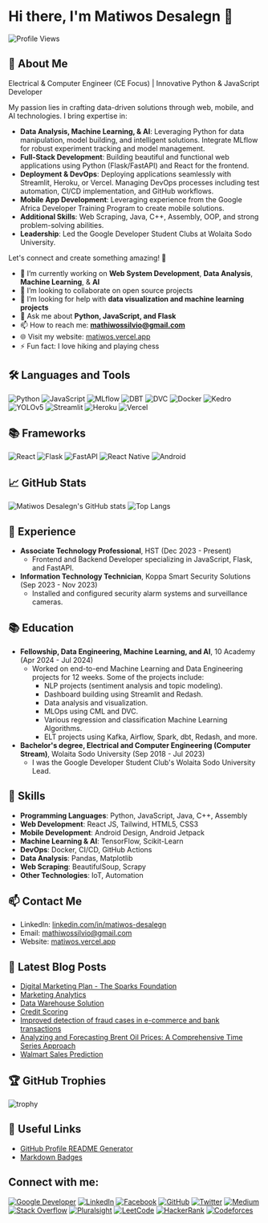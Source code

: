 # Hi there, I'm Matiwos Desalegn 👋

![Profile Views](https://komarev.com/ghpvc/?username=matidesalegn&color=blue)

## 🚀 About Me
Electrical & Computer Engineer (CE Focus) | Innovative Python & JavaScript Developer

My passion lies in crafting data-driven solutions through web, mobile, and AI technologies. I bring expertise in:

- **Data Analysis, Machine Learning, & AI**: Leveraging Python for data manipulation, model building, and intelligent solutions. Integrate MLflow for robust experiment tracking and model management.
- **Full-Stack Development**: Building beautiful and functional web applications using Python (Flask/FastAPI) and React for the frontend.
- **Deployment & DevOps**: Deploying applications seamlessly with Streamlit, Heroku, or Vercel. Managing DevOps processes including test automation, CI/CD implementation, and GitHub workflows.
- **Mobile App Development**: Leveraging experience from the Google Africa Developer Training Program to create mobile solutions.
- **Additional Skills**: Web Scraping, Java, C++, Assembly, OOP, and strong problem-solving abilities.
- **Leadership**: Led the Google Developer Student Clubs at Wolaita Sodo University.

Let's connect and create something amazing! 🚀

- 🔭 I’m currently working on **Web System Development**, **Data Analysis**, **Machine Learning**, & **AI**
- 👯 I’m looking to collaborate on open source projects
- 🤔 I’m looking for help with **data visualization and machine learning projects**
- 💬 Ask me about **Python, JavaScript, and Flask**
- 📫 How to reach me: **mathiwossilvio@gmail.com**
- 🌐 Visit my website: [matiwos.vercel.app](https://matiwos.vercel.app/)
- ⚡ Fun fact: I love hiking and playing chess

## 🛠️ Languages and Tools
![Python](https://img.shields.io/badge/-Python-333?style=flat&logo=python)
![JavaScript](https://img.shields.io/badge/-JavaScript-333?style=flat&logo=javascript)
![MLflow](https://img.shields.io/badge/-MLflow-333?style=flat&logo=mlflow)
![DBT](https://img.shields.io/badge/-DBT-333?style=flat&logo=dbt)
![DVC](https://img.shields.io/badge/-DVC-333?style=flat&logo=dvc)
![Docker](https://img.shields.io/badge/-Docker-333?style=flat&logo=docker)
![Kedro](https://img.shields.io/badge/-Kedro-333?style=flat&logo=kedro)
![YOLOv5](https://img.shields.io/badge/-YOLOv5-333?style=flat&logo=yolov5)
![Streamlit](https://img.shields.io/badge/-Streamlit-333?style=flat&logo=streamlit)
![Heroku](https://img.shields.io/badge/-Heroku-333?style=flat&logo=heroku)
![Vercel](https://img.shields.io/badge/-Vercel-333?style=flat&logo=vercel)

## 📚 Frameworks
![React](https://img.shields.io/badge/-React-333?style=flat&logo=react)
![Flask](https://img.shields.io/badge/-Flask-333?style=flat&logo=flask)
![FastAPI](https://img.shields.io/badge/-FastAPI-333?style=flat&logo=fastapi)
![React Native](https://img.shields.io/badge/-React_Native-333?style=flat&logo=react)
![Android](https://img.shields.io/badge/-Android-333?style=flat&logo=android)

## 📈 GitHub Stats
![Matiwos Desalegn's GitHub stats](https://github-readme-stats.vercel.app/api?username=matidesalegn&show_icons=true&theme=radical)
![Top Langs](https://github-readme-stats.vercel.app/api/top-langs/?username=matidesalegn&layout=compact&theme=radical)

## 💼 Experience
- **Associate Technology Professional**, HST (Dec 2023 - Present)
  - Frontend and Backend Developer specializing in JavaScript, Flask, and FastAPI.
- **Information Technology Technician**, Koppa Smart Security Solutions (Sep 2023 - Nov 2023)
  - Installed and configured security alarm systems and surveillance cameras.

## 📚 Education
- **Fellowship, Data Engineering, Machine Learning, and AI**, 10 Academy (Apr 2024 - Jul 2024)
  - Worked on end-to-end Machine Learning and Data Engineering projects for 12 weeks. Some of the projects include:
    - NLP projects (sentiment analysis and topic modeling).
    - Dashboard building using Streamlit and Redash.
    - Data analysis and visualization.
    - MLOps using CML and DVC.
    - Various regression and classification Machine Learning Algorithms.
    - ELT projects using Kafka, Airflow, Spark, dbt, Redash, and more.
- **Bachelor's degree, Electrical and Computer Engineering (Computer Stream)**, Wolaita Sodo University (Sep 2018 - Jul 2023)
  - I was the Google Developer Student Club's Wolaita Sodo University Lead.

## 🧰 Skills
- **Programming Languages**: Python, JavaScript, Java, C++, Assembly
- **Web Development**: React JS, Tailwind, HTML5, CSS3
- **Mobile Development**: Android Design, Android Jetpack
- **Machine Learning & AI**: TensorFlow, Scikit-Learn
- **DevOps**: Docker, CI/CD, GitHub Actions
- **Data Analysis**: Pandas, Matplotlib
- **Web Scraping**: BeautifulSoup, Scrapy
- **Other Technologies**: IoT, Automation

## 📫 Contact Me
- LinkedIn: [linkedin.com/in/matiwos-desalegn](https://www.linkedin.com/in/matiwos-desalegn)
- Email: mathiwossilvio@gmail.com
- Website: [matiwos.vercel.app](https://matiwos.vercel.app/)

## 📝 Latest Blog Posts
<!-- BLOG-POST-LIST:START -->
- [Digital Marketing Plan - The Sparks Foundation](https://medium.com/@mathiwossilvio/digital-marketing-plan-the-sparks-foundation-d6015e598fb7)
- [Marketing Analytics](https://medium.com/@mathiwossilvio/marketing-analytics-0e3e26fc0bac)
- [Data Warehouse Solution](https://medium.com/@mathiwossilvio/data-warehouse-solution-7698dcfba8ad)
- [Credit Scoring](https://medium.com/@mathiwossilvio/credit-scoring-b63c51efc918)
- [Improved detection of fraud cases in e-commerce and bank transactions](https://medium.com/@mathiwossilvio/improved-detection-of-fraud-cases-in-e-commerce-and-bank-transactions-b0144c49d059)
- [Analyzing and Forecasting Brent Oil Prices: A Comprehensive Time Series Approach](https://medium.com/@mathiwossilvio/analyzing-and-forecasting-brent-oil-prices-a-comprehensive-time-series-approach-aabd32de7792)
- [Walmart Sales Prediction](https://medium.com/@mathiwossilvio/walmart-sales-prediction-94a51a4d7b79)
<!-- BLOG-POST-LIST:END -->

## 🏆 GitHub Trophies
![trophy](https://github-profile-trophy.vercel.app/?username=matidesalegn&theme=onedark)

## 🔗 Useful Links
- [GitHub Profile README Generator](https://rahuldkjain.github.io/gh-profile-readme-generator/)
- [Markdown Badges](https://github.com/Ileriayo/markdown-badges)

## Connect with me:
[![Google Developer](https://img.shields.io/badge/-Google_Developer-333?style=flat&logo=google)](https://g.dev/matiwos_desalegn)
[![LinkedIn](https://img.shields.io/badge/-LinkedIn-0077B5?style=flat&logo=linkedin)](https://www.linkedin.com/in/matiwos-desalegn)
[![Facebook](https://img.shields.io/badge/-Facebook-1877F2?style=flat&logo=facebook)](https://www.facebook.com/matiwosdesa)
[![GitHub](https://img.shields.io/badge/-GitHub-181717?style=flat&logo=github)](https://github.com/matidesalegn)
[![Twitter](https://img.shields.io/badge/-Twitter-1DA1F2?style=flat&logo=twitter)](https://mobile.twitter.com/Matdesalegn)
[![Medium](https://img.shields.io/badge/-Medium-12100E?style=flat&logo=medium)](https://medium.com/@mathiwossilvio)
[![Stack Overflow](https://img.shields.io/badge/-Stack_Overflow-FE7A16?style=flat&logo=stackoverflow)](https://ru.stackoverflow.com/users/502371/matiwos)
[![Pluralsight](https://img.shields.io/badge/-Pluralsight-F15B2A?style=flat&logo=pluralsight)](https://app.pluralsight.com/profile/matiwos-desalegn)
[![LeetCode](https://img.shields.io/badge/-LeetCode-FFA116?style=flat&logo=leetcode)](https://leetcode.com/Matidesalegn/)
[![HackerRank](https://img.shields.io/badge/-HackerRank-2EC866?style=flat&logo=hackerrank)](https://www.hackerrank.com/mathiwossilvio)
[![Codeforces](https://img.shields.io/badge/-Codeforces-1F8ACB?style=flat&logo=codeforces)](https://codeforces.com/profile/matidesalegn)
